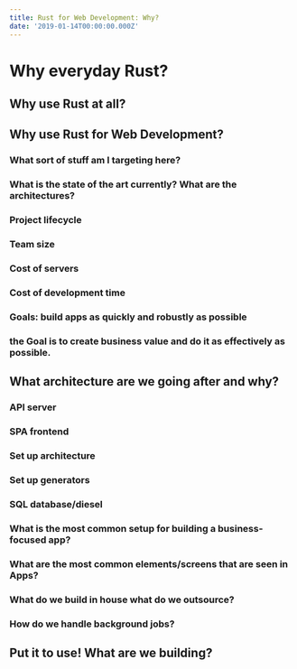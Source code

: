```yaml
---
title: Rust for Web Development: Why?
date: '2019-01-14T00:00:00.000Z'
---
```


# Why everyday Rust?

## Why use Rust at all?

## Why use Rust for Web Development?

### What sort of stuff am I targeting here? 

### What is the state of the art currently? What are the architectures?

### Project lifecycle

### Team size

### Cost of servers

### Cost of development time

### Goals: build apps as quickly and robustly as possible

### the Goal is to create business value and do it as effectively as possible. 


## What architecture are we going after and why?

###   API server

###   SPA frontend

###   Set up architecture

###   Set up generators

###   SQL database/diesel

###   What is the most common setup for building a business-focused app?

###   What are the most common elements/screens that are seen in Apps?

###   What do we build in house what do we outsource?

###   How do we handle background jobs? 


## Put it to use! What are we building?
